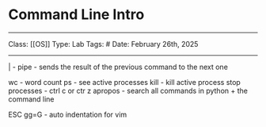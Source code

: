 # Command Line Intro
___
Class: [[OS]]
Type: Lab
Tags: # 
Date: February 26th, 2025
___

| - pipe - sends the result of the previous command to the next one 

wc - word count 
ps - see active processes 
kill - kill active process
stop processes - ctrl c or ctr z 
apropos - search all commands in python + the command line 

ESC gg=G - auto indentation for vim 